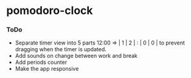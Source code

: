 # pomodoro-clock

### ToDo
- Separate timer view into 5 parts 12:00 => | 1 | 2 | : | 0 | 0 | to prevent dragging when the timer is updated. 
- Add sounds on change between work and break
- Add periods counter  
- Make the app responsive